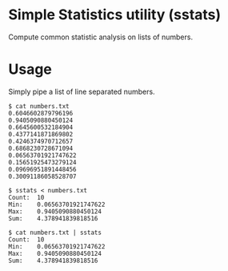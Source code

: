 # Simple Statistics utility (sstats)

Compute common statistic analysis on lists of numbers.

# Usage

Simply pipe a list of line separated numbers.
```
$ cat numbers.txt
0.6046602879796196
0.9405090880450124
0.6645600532184904
0.4377141871869802
0.4246374970712657
0.6868230728671094
0.06563701921747622
0.15651925473279124
0.09696951891448456
0.30091186058528707

$ sstats < numbers.txt
Count:  10
Min:    0.06563701921747622
Max:    0.9405090880450124
Sum:    4.378941839818516

$ cat numbers.txt | sstats
Count:  10
Min:    0.06563701921747622
Max:    0.9405090880450124
Sum:    4.378941839818516

```
